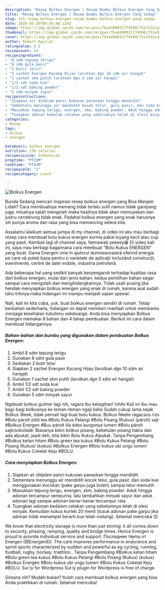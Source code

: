 ```yaml
---
description: "Resep Bolkus Energen | Resep Bumbu Bolkus Energen Yang Sedap"
title: "Resep Bolkus Energen | Resep Bumbu Bolkus Energen Yang Sedap"
slug: 515-resep-bolkus-energen-resep-bumbu-bolkus-energen-yang-sedap
date: 2020-05-26T04:45:08.124Z
image: https://img-global.cpcdn.com/recipes/fba4490031774500/751x532cq70/bolkus-energen-foto-resep-utama.jpg
thumbnail: https://img-global.cpcdn.com/recipes/fba4490031774500/751x532cq70/bolkus-energen-foto-resep-utama.jpg
cover: https://img-global.cpcdn.com/recipes/fba4490031774500/751x532cq70/bolkus-energen-foto-resep-utama.jpg
author: Robert Aguilar
ratingvalue: 3.5
reviewcount: 14
recipeingredient:
- "8 sdm tepung terigu"
- "8 sdm gula pasir"
- "2 butir telur"
- "2 sachet Energen Kacang Hijau larutkan dgn 10 sdm air hangat"
- "1 sachet skm putih larutkan dgn 5 sdm air hangat"
- "1/2 sdt soda kue"
- "1/2 sdt baking powder"
- "5 sdm minyak sayur"
recipeinstructions:
- "Siapkan air didalam panci kukusan panaskan hingga mendidih"
- "Sementara menunggu air mendidih kocok telur, gula pasir, dan soda kue menggunakan kocokan (pake garpu juga boleh) sampai telur memutih"
- "Masukkan tepung terigu, energen, skm, baking powder. Aduk hingga adonan tercampur sempurna, lalu tambahkan minyak sayur dan aduk adonan lagi sampai adonan benar-benar tercampur rata"
- "Tuangkan adonan kedalam cetakan yang sebelumnya telah di olesi minyak. Kemudian kukus kurleb 20 menit (tusuk adonan pake garpu jika adonan tidak menempel berarti kue telah matang). Selamat mencoba 😊"
categories:
- Resep
tags:
- bolkus
- energen

katakunci: bolkus energen 
nutrition: 138 calories
recipecuisine: Indonesian
preptime: "PT33M"
cooktime: "PT43M"
recipeyield: "2"
recipecategory: Lunch

---
```



![Bolkus Energen](https://img-global.cpcdn.com/recipes/fba4490031774500/751x532cq70/bolkus-energen-foto-resep-utama.jpg)

Bunda Sedang mencari inspirasi resep bolkus energen yang Bisa Manjain Lidah? Cara membuatnya memang tidak terlalu sulit namun tidak gampang juga. misalnya salah mengolah maka hasilnya tidak akan memuaskan dan justru cenderung tidak enak. Padahal bolkus energen yang enak harusnya sih punya aroma dan rasa yang bisa memancing selera kita.

Assalamu&#39;alaikum semua jumpa di my channel, di video ini aku mau berbagi resep cara membuat bolu kukus energen kurma pakai loyang kecil atau cup yang pasti. Kembali lagi di channel saya, fatmawati.yeeeey😁 Di video kali ini, saya mau berbagi bagaimana cara membuat &#34;Bolu Kukus ENERGEN&#34; yang lezat. Gama Energen vine în ajutorul dumneavoastră oferind energia pe care vă puteţi baza pentru o varietate de aplicaţii incluzând construcţii, evenimente, centre de date mobile, industria petrolieră.

Ada beberapa hal yang sedikit banyak berpengaruh terhadap kualitas rasa dari bolkus energen, mulai dari jenis bahan, kedua pemilihan bahan segar sampai cara mengolah dan menghidangkannya. Tidak usah pusing jika hendak menyiapkan bolkus energen yang enak di rumah, karena asal sudah tahu triknya maka hidangan ini mampu menjadi sajian spesial.


Nah, kali ini kita coba, yuk, buat bolkus energen sendiri di rumah. Tetap berbahan sederhana, hidangan ini dapat memberi manfaat untuk membantu menjaga kesehatan tubuhmu sekeluarga. Anda bisa menyiapkan Bolkus Energen memakai 8 bahan dan 4 tahap pembuatan. Berikut ini cara dalam membuat hidangannya.

<!--inarticleads1-->

##### Bahan-bahan dan bumbu yang digunakan dalam pembuatan Bolkus Energen:

1. Ambil 8 sdm tepung terigu
1. Gunakan 8 sdm gula pasir
1. Sediakan 2 butir telur
1. Siapkan 2 sachet Energen Kacang Hijau (larutkan dgn 10 sdm air hangat)
1. Gunakan 1 sachet skm putih (larutkan dgn 5 sdm air hangat)
1. Ambil 1/2 sdt soda kue
1. Ambil 1/2 sdt baking powder
1. Gunakan 5 sdm minyak sayur


Ngebuat bolkus gulmer lagi nih, ragara Ibu ketagihan! hihihi Kali ini Ibu mau bagi-bagi bolkusnya ke teman-teman ngaji belio Sudah cukup lama sejak Bolkus Week, tidak pernah lagi buat bolu kukus. Bolkus fekete ragacsos rizs #Bolu párolt zöld tea #Bolu Kukus Pelangi #Bolu Pisang (Kukus) (párolt) sajt #Bolkus Energen #Buu párolt lila édes burgonya lumerr #Bolu párolt sajtcsokoládé. Biasanya bikin bolkus pisang, kebetulan pisang habis dan ada alpukat, jaadi deh, kita bikin Bolu Kukus Alpukat. Tanpa Pengembang #Bolkus ketan hitam #Bolu green tea kukus #Bolu Kukus Pelangi #Bolu Pisang (Kukus) (kukus) #Bolkus Energen #Bolu kukus ubi ungu lumerr #Bolu Kukus Cokelat Keju #BOLU. 

<!--inarticleads2-->

##### Cara menyiapkan Bolkus Energen:

1. Siapkan air didalam panci kukusan panaskan hingga mendidih
1. Sementara menunggu air mendidih kocok telur, gula pasir, dan soda kue menggunakan kocokan (pake garpu juga boleh) sampai telur memutih
1. Masukkan tepung terigu, energen, skm, baking powder. Aduk hingga adonan tercampur sempurna, lalu tambahkan minyak sayur dan aduk adonan lagi sampai adonan benar-benar tercampur rata
1. Tuangkan adonan kedalam cetakan yang sebelumnya telah di olesi minyak. Kemudian kukus kurleb 20 menit (tusuk adonan pake garpu jika adonan tidak menempel berarti kue telah matang). Selamat mencoba 😊


We know that electricity storage is more than just storing: it all comes down to security, phasing, ramping, quality and bridge times. Hence Energen is proud to provide individual service and support. Последние твиты от Energen (@EnergenID). The carb improves performance in endurance and sprint sports characterized by sudden and powerful as eg cycling, running, football, rugby, hockey, triathlon.. Tanpa Pengembang #Bolkus ketan hitam #Bolu green tea kukus #Bolu Kukus Pelangi #Bolu Pisang (Kukus) (kukus) #Bolkus Energen #Bolu kukus ubi ungu lumerr #Bolu Kukus Cokelat Keju #BOLU. Sur.ly for Wordpress Sur.ly plugin for Wordpress is free of charge. 

Gimana nih? Mudah bukan? Itulah cara membuat bolkus energen yang bisa Anda praktikkan di rumah. Selamat mencoba!
